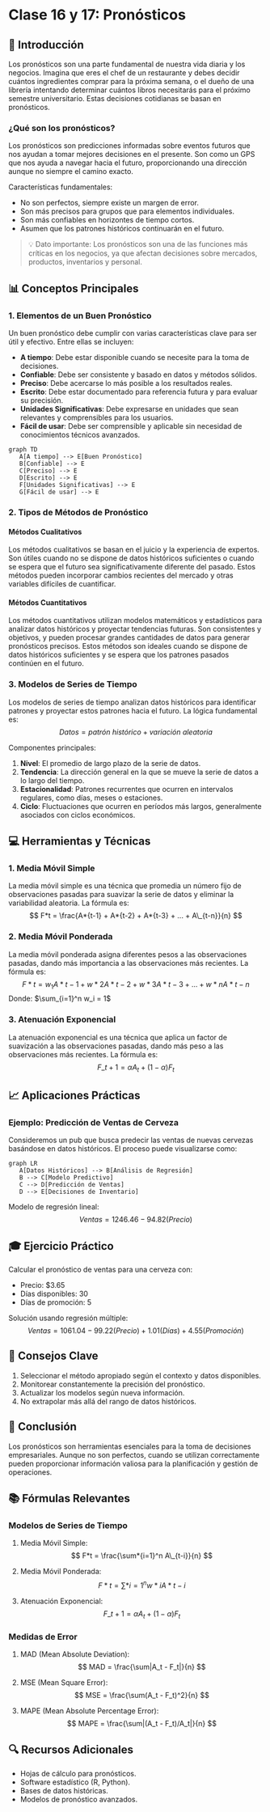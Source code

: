 # Clase 16 y 17: Pronósticos

## 🎯 Introducción

Los pronósticos son una parte fundamental de nuestra vida diaria y los negocios. Imagina que eres el chef de un restaurante y debes decidir cuántos ingredientes comprar para la próxima semana, o el dueño de una librería intentando determinar cuántos libros necesitarás para el próximo semestre universitario. Estas decisiones cotidianas se basan en pronósticos.

### ¿Qué son los pronósticos?

Los pronósticos son predicciones informadas sobre eventos futuros que nos ayudan a tomar mejores decisiones en el presente. Son como un GPS que nos ayuda a navegar hacia el futuro, proporcionando una dirección aunque no siempre el camino exacto.

Características fundamentales:

- No son perfectos, siempre existe un margen de error.
- Son más precisos para grupos que para elementos individuales.
- Son más confiables en horizontes de tiempo cortos.
- Asumen que los patrones históricos continuarán en el futuro.

> 💡 Dato importante: Los pronósticos son una de las funciones más críticas en los negocios, ya que afectan decisiones sobre mercados, productos, inventarios y personal.

## 📊 Conceptos Principales

### 1. Elementos de un Buen Pronóstico

Un buen pronóstico debe cumplir con varias características clave para ser útil y efectivo. Entre ellas se incluyen:

- **A tiempo**: Debe estar disponible cuando se necesite para la toma de decisiones.
- **Confiable**: Debe ser consistente y basado en datos y métodos sólidos.
- **Preciso**: Debe acercarse lo más posible a los resultados reales.
- **Escrito**: Debe estar documentado para referencia futura y para evaluar su precisión.
- **Unidades Significativas**: Debe expresarse en unidades que sean relevantes y comprensibles para los usuarios.
- **Fácil de usar**: Debe ser comprensible y aplicable sin necesidad de conocimientos técnicos avanzados.

```mermaid
graph TD
   A[A tiempo] --> E[Buen Pronóstico]
   B[Confiable] --> E
   C[Preciso] --> E
   D[Escrito] --> E
   F[Unidades Significativas] --> E
   G[Fácil de usar] --> E
```

### 2. Tipos de Métodos de Pronóstico

#### Métodos Cualitativos

Los métodos cualitativos se basan en el juicio y la experiencia de expertos. Son útiles cuando no se dispone de datos históricos suficientes o cuando se espera que el futuro sea significativamente diferente del pasado. Estos métodos pueden incorporar cambios recientes del mercado y otras variables difíciles de cuantificar.

#### Métodos Cuantitativos

Los métodos cuantitativos utilizan modelos matemáticos y estadísticos para analizar datos históricos y proyectar tendencias futuras. Son consistentes y objetivos, y pueden procesar grandes cantidades de datos para generar pronósticos precisos. Estos métodos son ideales cuando se dispone de datos históricos suficientes y se espera que los patrones pasados continúen en el futuro.

### 3. Modelos de Series de Tiempo

Los modelos de series de tiempo analizan datos históricos para identificar patrones y proyectar estos patrones hacia el futuro. La lógica fundamental es:
$$ Datos = patrón\ histórico + variación\ aleatoria $$

Componentes principales:

1. **Nivel**: El promedio de largo plazo de la serie de datos.
2. **Tendencia**: La dirección general en la que se mueve la serie de datos a lo largo del tiempo.
3. **Estacionalidad**: Patrones recurrentes que ocurren en intervalos regulares, como días, meses o estaciones.
4. **Ciclo**: Fluctuaciones que ocurren en períodos más largos, generalmente asociados con ciclos económicos.

## 💻 Herramientas y Técnicas

### 1. Media Móvil Simple

La media móvil simple es una técnica que promedia un número fijo de observaciones pasadas para suavizar la serie de datos y eliminar la variabilidad aleatoria. La fórmula es:
$$ F*t = \frac{A*{t-1} + A*{t-2} + A*{t-3} + ... + A\_{t-n}}{n} $$

### 2. Media Móvil Ponderada

La media móvil ponderada asigna diferentes pesos a las observaciones pasadas, dando más importancia a las observaciones más recientes. La fórmula es:
$$ F*t = w_1A*{t-1} + w*2A*{t-2} + w*3A*{t-3} + ... + w*nA*{t-n} $$
Donde: $\sum_{i=1}^n w_i = 1$

### 3. Atenuación Exponencial

La atenuación exponencial es una técnica que aplica un factor de suavización a las observaciones pasadas, dando más peso a las observaciones más recientes. La fórmula es:
$$ F\_{t+1} = \alpha A_t + (1-\alpha)F_t $$

## 📈 Aplicaciones Prácticas

### Ejemplo: Predicción de Ventas de Cerveza

Consideremos un pub que busca predecir las ventas de nuevas cervezas basándose en datos históricos. El proceso puede visualizarse como:

```mermaid
graph LR
   A[Datos Históricos] --> B[Análisis de Regresión]
   B --> C[Modelo Predictivo]
   C --> D[Predicción de Ventas]
   D --> E[Decisiones de Inventario]
```

Modelo de regresión lineal:
$$ Ventas = 1246.46 - 94.82(Precio) $$

## 🎓 Ejercicio Práctico

Calcular el pronóstico de ventas para una cerveza con:

- Precio: $3.65
- Días disponibles: 30
- Días de promoción: 5

Solución usando regresión múltiple:
$$ Ventas = 1061.04 - 99.22(Precio) + 1.01(Días) + 4.55(Promoción) $$

## 🔑 Consejos Clave

1. Seleccionar el método apropiado según el contexto y datos disponibles.
2. Monitorear constantemente la precisión del pronóstico.
3. Actualizar los modelos según nueva información.
4. No extrapolar más allá del rango de datos históricos.

## 📝 Conclusión

Los pronósticos son herramientas esenciales para la toma de decisiones empresariales. Aunque no son perfectos, cuando se utilizan correctamente pueden proporcionar información valiosa para la planificación y gestión de operaciones.

## 📚 Fórmulas Relevantes

### Modelos de Series de Tiempo

1. Media Móvil Simple:
   $$ F*t = \frac{\sum*{i=1}^n A\_{t-i}}{n} $$

2. Media Móvil Ponderada:
   $$ F*t = \sum*{i=1}^n w*iA*{t-i} $$

3. Atenuación Exponencial:
   $$ F\_{t+1} = \alpha A_t + (1-\alpha)F_t $$

### Medidas de Error

1. MAD (Mean Absolute Deviation):
   $$ MAD = \frac{\sum|A_t - F_t|}{n} $$

2. MSE (Mean Square Error):
   $$ MSE = \frac{\sum(A_t - F_t)^2}{n} $$

3. MAPE (Mean Absolute Percentage Error):
   $$ MAPE = \frac{\sum|(A_t - F_t)/A_t|}{n} $$

## 🔍 Recursos Adicionales

- Hojas de cálculo para pronósticos.
- Software estadístico (R, Python).
- Bases de datos históricas.
- Modelos de pronóstico avanzados.
